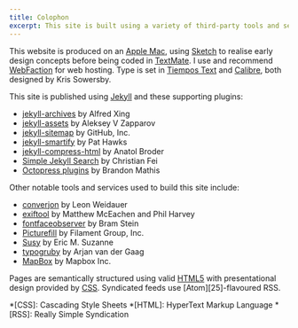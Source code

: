 ```yaml
---
title: Colophon
excerpt: This site is built using a variety of third-party tools and services.
---
```

This website is produced on an [Apple Mac][1], using [Sketch][2] to realise early design concepts before being coded in [TextMate][3]. I use and recommend [WebFaction][4] for web hosting. Type is set in [Tiempos Text][5] and [Calibre][6], both designed by Kris Sowersby.

This site is published using [Jekyll][7] and these supporting plugins:

  * [jekyll-archives][8] by Alfred Xing
  * [jekyll-assets][9] by Aleksey V Zapparov
  * [jekyll-sitemap][10] by GitHub, Inc.
  * [jekyll-smartify][11] by Pat Hawks
  * [jekyll-compress-html][12] by Anatol Broder
  * [Simple Jekyll Search][13] by Christian Fei
  * [Octopress plugins][14] by Brandon Mathis

Other notable tools and services used to build this site include:

  * [converjon][15] by Leon Weidauer
  * [exiftool][16] by Matthew McEachen and Phil Harvey
  * [fontfaceobserver][17] by Bram Stein
  * [Picturefill][18] by Filament Group, Inc.
  * [Susy][19] by Eric M. Suzanne
  * [typogruby][20] by Arjan van der Gaag
  * [MapBox][21] by Mapbox Inc.

Pages are semantically structured using valid [HTML5][23] with presentational design provided by [CSS][24]. Syndicated feeds use [Atom][25]-flavoured RSS.

[1]: http://apple.com/macbook-pro/
[2]: http://bohemiancoding.com/sketch/
[3]: http://macromates.com/
[4]: https://webfaction.com/?aid=42929
[5]: https://klim.co.nz/retail-fonts/tiempos-text/
[6]: https://klim.co.nz/retail-fonts/calibre/
[7]: http://jekyllrb.com/
[8]: https://rubygems.org/gems/jekyll-archives
[9]: https://rubygems.org/gems/jekyll-assets
[10]: https://rubygems.org/gems/jekyll-sitemap
[11]: https://rubygems.org/gems/jekyll-smartify
[12]: https://github.com/penibelst/jekyll-compress-html
[13]: https://github.com/christian-fei/Simple-Jekyll-Search
[14]: https://github.com/octopress/
[15]: https://github.com/berlinonline/converjon
[16]: https://rubygems.org/gems/exiftool
[17]: https://npmjs.com/package/fontfaceobserver
[18]: https://scottjehl.github.io/picturefill/
[19]: http://susy.oddbird.net
[20]: https://rubygems.org/gems/typogruby
[21]: http://mapbox.com/
[22]: http://w3.org/TR/html5/
[23]: http://w3.org/Style/CSS/
[24]: http://atomenabled.org/

*[CSS]: Cascading Style Sheets
*[HTML]: HyperText Markup Language
*[RSS]: Really Simple Syndication
